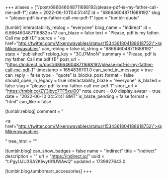 +++
aliases = ["/post/686646048711688192/please-pdf-is-my-father-call-me-pdf-1"]
date = 2022-06-10T04:51:41Z
id = "686646048711688192"
slug = "please-pdf-is-my-father-call-me-pdf-1"
type = "tumblr-quote"

[tumblr]
interactability_reblog = "everyone"
blog_name = "indirect"
id = 6.866460487116882e+17
can_blaze = false
text = "Please, pdf is my father. Call me pdf (1)"
source = "<a href=\"http://twitter.com/Mikerowavables/status/1534361804188618752\">@Mikerowavables</a>"
can_reblog = false
id_string = "686646048711688192"
state = "published"
reblog_key = "3CJ7MnoN"
summary = "Please, pdf is my father. Call me pdf (1)"
post_url = "https://indirect.io/post/686646048711688192/please-pdf-is-my-father-call-me-pdf-1"
timestamp = 1654836701.0
can_send_in_message = true
can_reply = false
type = "quote"
is_blocks_post_format = false
should_open_in_legacy = true
interactability_blaze = "everyone"
is_blazed = false
slug = "please-pdf-is-my-father-call-me-pdf-1"
short_url = "https://tmblr.co/ZY3jbyc7TF5xui00"
note_count = 0.0
display_avatar = true
date = "2022-06-10 04:51:41 GMT"
is_blaze_pending = false
format = "html"
can_like = false

[tumblr.reblog]
comment = "<p><a href=\"http://twitter.com/Mikerowavables/status/1534361804188618752\">@Mikerowavables</a></p>"
tree_html = ""

[tumblr.blog]
can_show_badges = false
name = "indirect"
title = "indirect"
description = ""
url = "https://indirect.io/"
uuid = "t:PgyUJU3SA2Klwyt81UWAwQ"
updated = 1739927643.0

[tumblr.blog.tumblrmart_accessories]
+++
